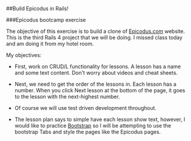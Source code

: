 ##Build Epicodus in Rails!

###Epicodus bootcamp exercise

The objective of this exercise is to build a clone of <a href="http://www.learnhowtoprogram.com">Epicodus.com</a> website. This is the third Rails 4 project that we will be doing.  I missed class today and am doing it from my hotel room.  

My objectives:

* First, work on CRUD/L functionality for lessons. A lesson has a name and some text content. Don't worry about videos and cheat sheets.

* Next, we need to get the order of the lessons in. Each lesson has a number. When you click Next lesson at the bottom of the page, it goes to the lesson with the next-highest number.

* Of course we will use test driven development throughout.

* The lesson plan says to simple have each lesson show text, however, I would like to practice <a href="http://getbootstrap.com/">Bootstrap</a> so I will be attempting to use the bootstrap Tabs and style the pages like the Epicodus pages.
